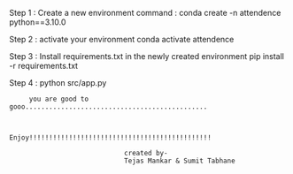Step 1 : Create a new environment
                command : conda create -n attendence python==3.10.0
                
Step 2 : activate your environment
                conda activate attendence

Step 3 : Install requirements.txt in the newly created environment
            pip install -r requirements.txt

Step 4 : python src/app.py



         you are good to gooo..............................................


                          Enjoy!!!!!!!!!!!!!!!!!!!!!!!!!!!!!!!!!!!!!!!!!!!!!!

                                 created by- 
                                 Tejas Mankar & Sumit Tabhane
                                                                                                

